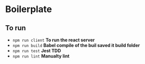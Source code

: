 # Boilerplate

## To run

- `npm run client` **To run the react server**
- `npm run build` **Babel compile of the buil saved it build folder**
- `npm run test` **Jest TDD**
- `npm run lint` **Manualty lint**
